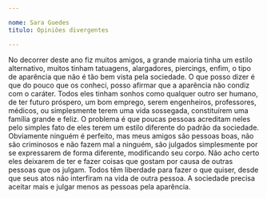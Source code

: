 ```yaml
---

nome: Sara Guedes
titulo: Opiniões divergentes

---
```


No decorrer deste ano fiz muitos amigos, a grande maioria tinha um estilo alternativo, muitos tinham tatuagens, alargadores, piercings, enfim, o tipo de aparência que não é tão bem vista pela sociedade. O que posso dizer é que do pouco que os conheci, posso afirmar que a aparência não condiz com o caráter. 
Todos eles tinham sonhos como qualquer outro ser humano, de ter futuro próspero, um bom emprego, serem engenheiros, professores, médicos, ou simplesmente terem uma vida sossegada, constituírem uma família grande e feliz. O problema é que poucas pessoas acreditam neles pelo simples fato de eles terem um estilo diferente do padrão da sociedade.
Obviamente ninguém é perfeito, mas meus amigos são pessoas boas, não são criminosos e não fazem mal a ninguém, são julgados simplesmente por se expressarem de forma diferente, modificando seu corpo.
Não acho certo eles deixarem de ter e fazer coisas que gostam por causa de outras pessoas que os julgam. Todos têm liberdade para fazer o que quiser, desde que seus atos não interfiram na vida de outra pessoa. A sociedade precisa aceitar mais e julgar menos as pessoas pela aparência.

